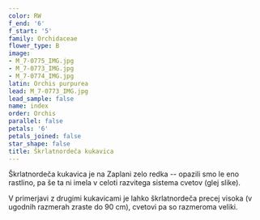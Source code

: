```yaml
---
color: RW
f_end: '6'
f_start: '5'
family: Orchidaceae
flower_type: B
image:
- M_7-0775_IMG.jpg
- M_7-0773_IMG.jpg
- M_7-0774_IMG.jpg
latin: Orchis purpurea
lead: M_7-0773_IMG.jpg
lead_sample: false
name: index
order: Orchis
parallel: false
petals: '6'
petals_joined: false
star_shape: false
title: Škrlatnordeča kukavica
---
```

Škrlatnordeča kukavica je na Zaplani zelo redka -- opazili smo le eno rastlino, pa še ta ni imela v celoti razvitega sistema cvetov (glej slike).

V primerjavi z drugimi kukavicami je lahko škrlatnordeča precej visoka (v ugodnih razmerah zraste do 90 cm), cvetovi pa so razmeroma veliki.
